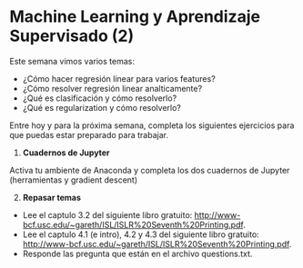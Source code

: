 # Machine Learning y Aprendizaje Supervisado (2)

Este semana vimos varios temas:
- ¿Cómo hacer regresión linear para varios features?
- ¿Cómo resolver regresión linear analticamente?
- ¿Qué es clasificación y cómo resolverlo?
- ¿Qué es regularization y cómo resolverlo?

Entre hoy y para la próxima semana, completa los siguientes ejercicios para que puedas estar preparado para trabajar.

1. **Cuadernos de Jupyter** 

Activa tu ambiente de Anaconda y completa los dos cuadernos de Jupyter (herramientas y gradient descent)

2. **Repasar temas**

- Lee el captulo 3.2  del siguiente libro gratuito: http://www-bcf.usc.edu/~gareth/ISL/ISLR%20Seventh%20Printing.pdf. 
- Lee el captulo 4.1 (e intro), 4.2 y 4.3  del siguiente libro gratuito: http://www-bcf.usc.edu/~gareth/ISL/ISLR%20Seventh%20Printing.pdf. 
- Responde las pregunta que están en el archivo questions.txt.
